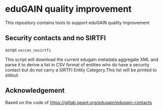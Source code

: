 # eduGAIN quality improvement

This repository contains tools to support eduGAIN quality improvement

## Security contacts and no SIRTFI 

script `seccon_nosirtfi` 

This script will download the current edugain metadata aggregate XML
and parse it to derive a list in CSV format of entities who do have a security contact
but do not carry a SIRTFI Entity Category.This list will be printed to stdout.

## Acknowledgement
Based on the code of https://gitlab.geant.org/edugain/edugain-contacts



